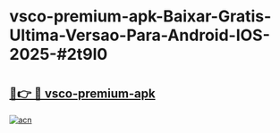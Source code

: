 # vsco-premium-apk-Baixar-Gratis-Ultima-Versao-Para-Android-IOS-2025-#2t9l0

# <h2><a href="https://ainizakaria.my?title=vsco-premium-apk&ref=22M">🔗👉 🔴 vsco-premium-apk</a></h2>

[![acn](https://github.com/user-attachments/assets/0f9c940e-d8b0-45ae-aac7-cd30a18b3e1c)](https://ainizakaria.my?title=vsco-premium-apk&ref=22M)

